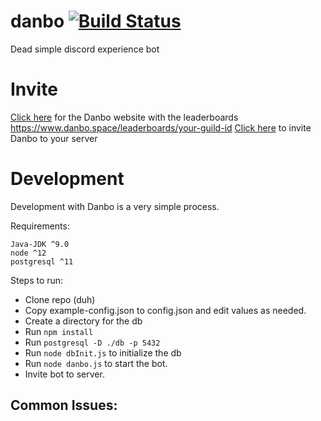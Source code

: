 # danbo [![Build Status](https://travis-ci.com/Danbo-bot/danbo.svg?branch=master)](https://travis-ci.com/Danbo-bot/danbo)
Dead simple discord experience bot

# Invite
[Click here](https://www.danbo.space/) for the Danbo website with the leaderboards <https://www.danbo.space/leaderboards/your-guild-id>
[Click here](https://discordapp.com/oauth2/authorize?client_id=460722914711568395&scope=bot&permissions=268823744) to invite Danbo to your server

# Development

Development with Danbo is a very simple process.

Requirements:
```
Java-JDK ^9.0
node ^12
postgresql ^11
```

Steps to run:

* Clone repo (duh)
* Copy example-config.json to config.json and edit values as needed.
* Create a directory for the db
* Run `npm install`
* Run `postgresql -D ./db -p 5432`
* Run `node dbInit.js` to initialize the db
* Run `node danbo.js` to start the bot.
* Invite bot to server.

## Common Issues:

